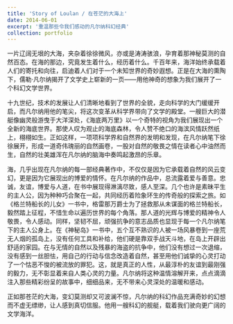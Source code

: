 ```yaml
---
title: 'Story of Loulan / 在苍茫的大海上'
date: 2014-06-01
excerpt: '重温那些令我们感动的凡尔纳科幻经典'
collection: portfolio
---
```


一片辽阔无垠的大海，夹杂着徐徐微风，亦或是涛涛骇浪，孕育着那神秘莫测的自然百态。在海的那边，究竟发生着什么，经历着什么。千百年来，海洋始终承载着人们的寄托和向往，启迪着人们对于一个未知世界的奇妙遐想。正是在大海的熏陶下，儒勒·凡尔纳揭开了文学史上崭新的一页——用他神奇的想象为我们展开了一个科幻文学世界。

十九世纪，技术的发展让人们清晰地看到了世界的全貌，走向科学的大门缓缓开启，而凡尔纳用他的笔尖，将这次变革从科学界带向了文学的殿堂。一艘巨大的潜艇像幽灵般游曳于大洋深处，《海底两万里》以一个奇特的视角为我们展现出一个全新的海底世界。那使人叹为观止的海底森林，令人赞不绝口的海滨风情跃然纸上，栩栩如生。正如这样，一项项科学界和自然界的发明和发现，在凡尔纳笔下徐徐展开，形成一道奇伟瑰丽的自然画卷，一股对自然的敬畏之情在读者心中油然而生，自然的壮美雄浑在凡尔纳的脑海中奏鸣起激昂的乐章。

海，几乎出现在凡尔纳的每一部经典著作中，不仅仅是因为它承载着自然的风云变幻，更是因为它展现出的博爱的情怀。在凡尔纳的作品中，总流露着爱与善意。忠诚，友谊，博爱与人道，在书中展现得淋漓尽致，感人至深。几个也许是素昧平生的主人公，因为种种巧合聚在一起，共同经历着险象环生的传奇般的探索之旅。如《格兰特船长的儿女》一书中，格雷那万爵士为了拯救那从未谋面的格兰特船长，毅然踏上征程，不惜生命以遍历世界的每个角落。那人道的光辉与博爱的精神令人敬畏，令人感动。同样，坚韧不屈，顽强抗争的意志品质也显现于每一个凡尔纳笔下的主人公身上。在《神秘岛》一书中，五个互不熟识的人被一场风暴卷到一座荒无人烟的孤岛上，没有任何工具和补给，他们硬是靠双手战天斗地，在岛上开辟出舒适的家园。在与无情的自然以及残暴的海盗的抗争中，他们没有想过一次退缩，没有感到一丝胆怯，用自己的行动与信念改造着自然，甚至用他们诚挚的心灵打动了一个怙恶不悛的被流放的罪犯。这，就是真正的人性，从最淳朴的友谊到最刚强的毅力，无不彰显着来自人类心灵的力量。凡尔纳将这种温情溶解开来，点点滴滴注入那些精彩纷呈的故事中，细细品来，无不带来心灵深处的温暖和感动。

正如那苍茫的大海，变幻莫测却又可波澜不惊，凡尔纳的科幻作品充满奇妙的幻想而不虚无缥缈，让人感到真切信服。他用一艘科幻的舰艇，载着我们驶向更广阔的文学海洋。
